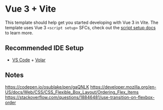 # Vue 3 + Vite

This template should help get you started developing with Vue 3 in Vite. The template uses Vue 3 `<script setup>` SFCs, check out the [script setup docs](https://v3.vuejs.org/api/sfc-script-setup.html#sfc-script-setup) to learn more.

## Recommended IDE Setup

- [VS Code](https://code.visualstudio.com/) + [Volar](https://marketplace.visualstudio.com/items?itemName=Vue.volar)


## Notes
https://codepen.io/osublake/pen/gaQNLK
https://developer.mozilla.org/en-US/docs/Web/CSS/CSS_Flexible_Box_Layout/Ordering_Flex_Items
https://stackoverflow.com/questions/18846481/use-transition-on-flexbox-order

